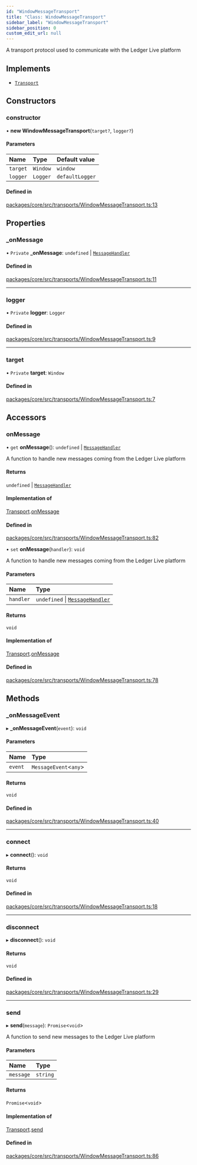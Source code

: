 ```yaml
---
id: "WindowMessageTransport"
title: "Class: WindowMessageTransport"
sidebar_label: "WindowMessageTransport"
sidebar_position: 0
custom_edit_url: null
---
```


A transport protocol used to communicate with the Ledger Live platform

## Implements

- [`Transport`](../interfaces/Transport.md)

## Constructors

### constructor

• **new WindowMessageTransport**(`target?`, `logger?`)

#### Parameters

| Name | Type | Default value |
| :------ | :------ | :------ |
| `target` | `Window` | `window` |
| `logger` | `Logger` | `defaultLogger` |

#### Defined in

[packages/core/src/transports/WindowMessageTransport.ts:13](https://github.com/LedgerHQ/wallet-api/blob/main/packages/core/src/transports/WindowMessageTransport.ts#L13)

## Properties

### \_onMessage

• `Private` **\_onMessage**: `undefined` \| [`MessageHandler`](../#messagehandler)

#### Defined in

[packages/core/src/transports/WindowMessageTransport.ts:11](https://github.com/LedgerHQ/wallet-api/blob/main/packages/core/src/transports/WindowMessageTransport.ts#L11)

___

### logger

• `Private` **logger**: `Logger`

#### Defined in

[packages/core/src/transports/WindowMessageTransport.ts:9](https://github.com/LedgerHQ/wallet-api/blob/main/packages/core/src/transports/WindowMessageTransport.ts#L9)

___

### target

• `Private` **target**: `Window`

#### Defined in

[packages/core/src/transports/WindowMessageTransport.ts:7](https://github.com/LedgerHQ/wallet-api/blob/main/packages/core/src/transports/WindowMessageTransport.ts#L7)

## Accessors

### onMessage

• `get` **onMessage**(): `undefined` \| [`MessageHandler`](../#messagehandler)

A function to handle new messages coming from the Ledger Live platform

#### Returns

`undefined` \| [`MessageHandler`](../#messagehandler)

#### Implementation of

[Transport](../interfaces/Transport.md).[onMessage](../interfaces/Transport.md#onmessage)

#### Defined in

[packages/core/src/transports/WindowMessageTransport.ts:82](https://github.com/LedgerHQ/wallet-api/blob/main/packages/core/src/transports/WindowMessageTransport.ts#L82)

• `set` **onMessage**(`handler`): `void`

A function to handle new messages coming from the Ledger Live platform

#### Parameters

| Name | Type |
| :------ | :------ |
| `handler` | `undefined` \| [`MessageHandler`](../#messagehandler) |

#### Returns

`void`

#### Implementation of

[Transport](../interfaces/Transport.md).[onMessage](../interfaces/Transport.md#onmessage)

#### Defined in

[packages/core/src/transports/WindowMessageTransport.ts:78](https://github.com/LedgerHQ/wallet-api/blob/main/packages/core/src/transports/WindowMessageTransport.ts#L78)

## Methods

### \_onMessageEvent

▸ **_onMessageEvent**(`event`): `void`

#### Parameters

| Name | Type |
| :------ | :------ |
| `event` | `MessageEvent`<`any`\> |

#### Returns

`void`

#### Defined in

[packages/core/src/transports/WindowMessageTransport.ts:40](https://github.com/LedgerHQ/wallet-api/blob/main/packages/core/src/transports/WindowMessageTransport.ts#L40)

___

### connect

▸ **connect**(): `void`

#### Returns

`void`

#### Defined in

[packages/core/src/transports/WindowMessageTransport.ts:18](https://github.com/LedgerHQ/wallet-api/blob/main/packages/core/src/transports/WindowMessageTransport.ts#L18)

___

### disconnect

▸ **disconnect**(): `void`

#### Returns

`void`

#### Defined in

[packages/core/src/transports/WindowMessageTransport.ts:29](https://github.com/LedgerHQ/wallet-api/blob/main/packages/core/src/transports/WindowMessageTransport.ts#L29)

___

### send

▸ **send**(`message`): `Promise`<`void`\>

A function to send new messages to the Ledger Live platform

#### Parameters

| Name | Type |
| :------ | :------ |
| `message` | `string` |

#### Returns

`Promise`<`void`\>

#### Implementation of

[Transport](../interfaces/Transport.md).[send](../interfaces/Transport.md#send)

#### Defined in

[packages/core/src/transports/WindowMessageTransport.ts:86](https://github.com/LedgerHQ/wallet-api/blob/main/packages/core/src/transports/WindowMessageTransport.ts#L86)
